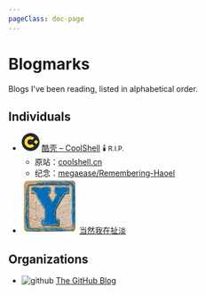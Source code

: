 ```yaml
---
pageClass: doc-page
---
```


# Blogmarks

Blogs I've been reading, listed in alphabetical order.

## Individuals

- ![coolshell](./coolshell.org.png) [酷壳 – CoolShell](https://coolshell.org/) 🕯️ `R.I.P.`
  - 原站：[coolshell.cn](https://coolshell.cn/)
  - 纪念：[megaease/Remembering-Haoel](https://github.com/megaease/Remembering-Haoel)
- ![yinwang](./yinwang.org.jpg) [当然我在扯淡](https://www.yinwang.org/)

## Organizations

- ![github](./github.blog.ico) [The GitHub Blog](https://github.blog/)

<style>
li code {
  font-family: var(--vp-font-family-base);
  font-style: normal;
}
</style>
